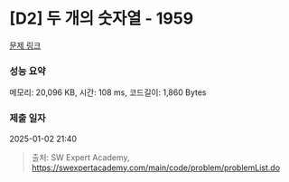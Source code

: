 # [D2] 두 개의 숫자열 - 1959 

[문제 링크](https://swexpertacademy.com/main/code/problem/problemDetail.do?contestProbId=AV5PpoFaAS4DFAUq) 

### 성능 요약

메모리: 20,096 KB, 시간: 108 ms, 코드길이: 1,860 Bytes

### 제출 일자

2025-01-02 21:40



> 출처: SW Expert Academy, https://swexpertacademy.com/main/code/problem/problemList.do